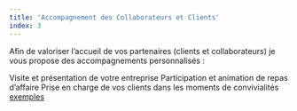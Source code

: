 ```yaml
---
title: 'Accompagnement des Collaborateurs et Clients'
index: 3
---
```


Afin de valoriser l’accueil de vos partenaires (clients et collaborateurs) je vous propose des
accompagnements personnalisés :

Visite et présentation de votre entreprise
Participation et animation de repas d’affaire
Prise en charge de vos clients dans les moments de convivialités [exemples](/posts2/prise)
